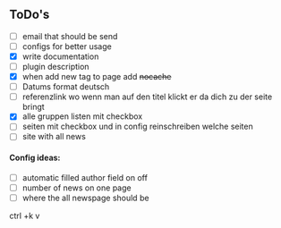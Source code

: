 ## ToDo's
- [ ] email that should be send
- [ ] configs for better usage
- [x] write documentation
- [ ] plugin description
- [x] when add new tag to page add ~~nocache~~
- [ ] Datums format deutsch
- [ ] referenzlink wo wenn man auf den titel klickt er da dich zu der seite bringt
- [x] alle gruppen listen mit checkbox
- [ ] seiten mit checkbox und in config reinschreiben welche seiten
- [ ] site with all news

#### Config ideas:
- [ ] automatic filled author field on off
- [ ] number of news on one page
- [ ] where the all newspage should be

ctrl +k v
